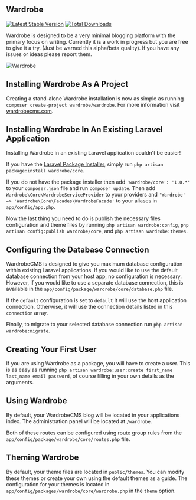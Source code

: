 ## Wardrobe

[![Latest Stable Version](https://poser.pugx.org/wardrobe/core/version.png)](https://packagist.org/packages/wardrobe/core) [![Total Downloads](https://poser.pugx.org/wardrobe/core/d/total.png)](https://packagist.org/packages/wardrobe/core)

Wardrobe is designed to be a very minimal blogging platform with the primary focus on writing. Currently it is a work in progress but you are free to give it a try. (Just be warned this alpha/beta quality). If you have any issues or ideas please report them.

![Wardrobe](http://wardrobecms.com/media/wardrobe-air-large.png)


Installing Wardrobe As A Project
---------------------------------------

Creating a stand-alone Wardrobe installation is now as simple as running `composer create-project wardrobe/wardrobe`. For more information visit [wardrobecms.com](http://wardrobecms.com).

Installing Wardrobe In An Existing Laravel Application
---------------------------------------

Installing Wardrobe in an existing Laravel application couldn't be easier!

If you have the [Laravel Package Installer](https://github.com/rtablada/package-installer), simply run `php artisan package:install wardrobe/core`.

If you do not have the package installer then add  `'wardrobe/core': '1.0.*'` to your `composer.json` file and run `composer update`.
Then add `Wardrobe\Core\WardrobeServiceProvider` to your providers and `'Wardrobe' => 'Wardrobe\Core\Facades\WardrobeFacade'` to your aliases in `app/config/app.php`.

Now the last thing you need to do is publish the necessary files configuration and theme files by running `php artisan wardrobe:config`, `php artisan config:publish wardrobe/core`, and `php artisan wardrobe:themes`.

Configuring the Database Connection
---------------------------------------

WardrobeCMS is designed to give you maximum database configuration within existing Laravel applications.
If you would like to use the default database connection from your host app, no configuration is necessary.
However, if you would like to use a separate database connection, this is available in the `app/config/package/wardrobe/core/database.php` file.

If the `default` configuration is set to `default` it will use the host application connection. Otherwise, it will use the connection details listed in this `connection` array.

Finally, to migrate to your selected database connection run `php artisan wardrobe:migrate`.

Creating Your First User
---------------------------------------

If you are using Wardrobe as a package, you will have to create a user.
This is as easy as running `php artisan wardrobe:user:create first_name last_name email password`, of course filling in your own details as the arguments.

Using Wardrobe
---------------------------------------

By default, your WardrobeCMS blog will be located in your applications index.
The administration panel will be located at `/wardrobe`.

Both of these routes can be configured using route group rules from the `app/config/package/wardrobe/core/routes.php` file.

Theming Wardrobe
---------------------------------------
By default, your theme files are located in `public/themes`.
You can modify these themes or create your own using the default themes as a guide.
The configuration for your themes is located in `app/config/packages/wardrobe/core/wardrobe.php` in the `theme` option.

